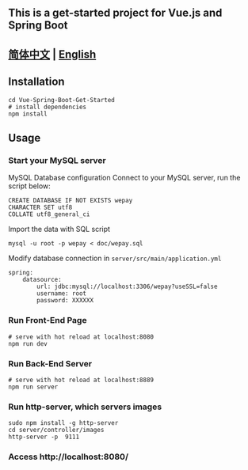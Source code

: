 ## This is a get-started project for Vue.js and Spring Boot
## [简体中文](https://github.com/AChaoZJU/Vue-Spring-Boot-Get-Started/blob/master/README.md) | [English](https://github.com/AChaoZJU/Vue-Spring-Boot-Get-Started/blob/master/README_EN.md)
## Installation
```
cd Vue-Spring-Boot-Get-Started
# install dependencies
npm install
```
## Usage
### Start your MySQL server
MySQL Database configuration
Connect to your MySQL server, run the script below:
```
CREATE DATABASE IF NOT EXISTS wepay
CHARACTER SET utf8
COLLATE utf8_general_ci
```
Import the data with SQL script

```
mysql -u root -p wepay < doc/wepay.sql
```
Modify database connection in `server/src/main/application.yml`
```
spring:
    datasource:
        url: jdbc:mysql://localhost:3306/wepay?useSSL=false
        username: root
        password: XXXXXX
```
### Run Front-End Page
```
# serve with hot reload at localhost:8080
npm run dev
```
### Run Back-End Server
```
# serve with hot reload at localhost:8889
npm run server
```
### Run http-server, which servers images
```
sudo npm install -g http-server
cd server/controller/images
http-server -p  9111
```
### Access http://localhost:8080/